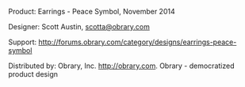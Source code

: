 Product: Earrings - Peace Symbol, November 2014

Designer: Scott Austin, scotta@obrary.com

Support:  http://forums.obrary.com/category/designs/earrings-peace-symbol

Distributed by:  Obrary, Inc.  http://obrary.com.  Obrary - democratized product design
